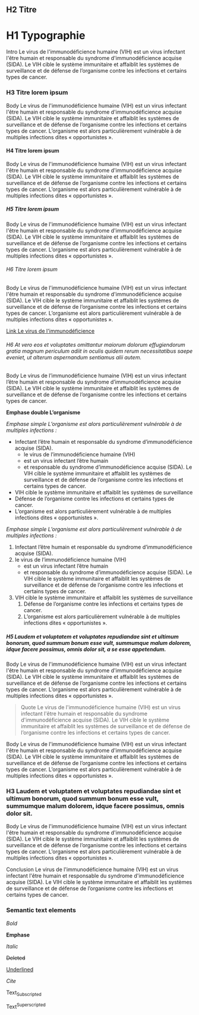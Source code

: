 ## H2 Titre
# H1 Typographie

<div class="intro">
Intro Le virus de l'immunodéficience humaine (VIH) est un virus infectant l'être humain et responsable du syndrome d'immunodéficience acquise (SIDA). Le VIH cible le système immunitaire et affaiblit les systèmes de surveillance et de défense de l’organisme contre les infections et certains types de cancer.
</div>

### H3 Titre lorem ipsum

Body Le virus de l'immunodéficience humaine (VIH) est un virus infectant l'être humain et responsable du syndrome d'immunodéficience acquise (SIDA). Le VIH cible le système immunitaire et affaiblit les systèmes de surveillance et de défense de l’organisme contre les infections et certains types de cancer. L’organisme est alors particulièrement vulnérable à de multiples infections dites « opportunistes ».

#### H4 Titre lorem ipsum

Body Le virus de l'immunodéficience humaine (VIH) est un virus infectant l'être humain et responsable du syndrome d'immunodéficience acquise (SIDA). Le VIH cible le système immunitaire et affaiblit les systèmes de surveillance et de défense de l’organisme contre les infections et certains types de cancer. L’organisme est alors particulièrement vulnérable à de multiples infections dites « opportunistes ».

##### H5 Titre lorem ipsum

Body Le virus de l'immunodéficience humaine (VIH) est un virus infectant l'être humain et responsable du syndrome d'immunodéficience acquise (SIDA). Le VIH cible le système immunitaire et affaiblit les systèmes de surveillance et de défense de l’organisme contre les infections et certains types de cancer. L’organisme est alors particulièrement vulnérable à de multiples infections dites « opportunistes ».

###### H6 Titre lorem ipsum

Body Le virus de l'immunodéficience humaine (VIH) est un virus infectant l'être humain et responsable du syndrome d'immunodéficience acquise (SIDA). Le VIH cible le système immunitaire et affaiblit les systèmes de surveillance et de défense de l’organisme contre les infections et certains types de cancer. L’organisme est alors particulièrement vulnérable à de multiples infections dites « opportunistes ».

[Link Le virus de l'immunodéficience]()

###### H6 At vero eos et voluptates omittantur maiorum dolorum effugiendorum gratia  magnum periculum adiit in oculis quidem rerum necessitatibus saepe eveniet, ut alterum aspernandum sentiamus alii autem.

Body Le virus de l’immunodéficience humaine (VIH) est un virus infectant l’être humain et responsable du syndrome d’immunodéficience acquise (SIDA). Le VIH cible le système immunitaire et affaiblit les systèmes de surveillance et de défense de l’organisme contre les infections et certains types de cancer.

**Emphase double L’organisme**

*Emphase simple L’organisme est alors particulièrement vulnérable à de multiples infections :*

- Infectant l’être humain et responsable du syndrome d’immunodéficience acquise (SIDA).
    - le virus de l’immunodéficience humaine (VIH)
    - est un virus infectant l’être humain
    - et responsable du syndrome d’immunodéficience acquise (SIDA). Le VIH cible le système immunitaire et affaiblit les systèmes de surveillance et de défense de l’organisme contre les infections et certains types de cancer.
- VIH cible le système immunitaire et affaiblit les systèmes de surveillance
- Défense de l’organisme contre les infections et certains types de cancer.
- L’organisme est alors particulièrement vulnérable à de multiples infections dites « opportunistes ».

*Emphase simple L’organisme est alors particulièrement vulnérable à de multiples infections :*

1. Infectant l’être humain et responsable du syndrome d’immunodéficience acquise (SIDA).
1. le virus de l’immunodéficience humaine (VIH)
    - est un virus infectant l’être humain
    - et responsable du syndrome d’immunodéficience acquise (SIDA). Le VIH cible le système immunitaire et affaiblit les systèmes de surveillance et de défense de l’organisme contre les infections et certains types de cancer.
1. VIH cible le système immunitaire et affaiblit les systèmes de surveillance
    1. Défense de l’organisme contre les infections et certains types de cancer.
    1. L’organisme est alors particulièrement vulnérable à de multiples infections dites « opportunistes ».

##### H5 Laudem et voluptatem et voluptates repudiandae sint et ultimum bonorum, quod summum bonum esse vult, summumque malum dolorem, idque facere possimus, omnis dolor sit, a se esse appetendum.

Body Le virus de l'immunodéficience humaine (VIH) est un virus infectant l'être humain et responsable du syndrome d'immunodéficience acquise (SIDA). Le VIH cible le système immunitaire et affaiblit les systèmes de surveillance et de défense de l’organisme contre les infections et certains types de cancer. L’organisme est alors particulièrement vulnérable à de multiples infections dites « opportunistes ».

> Quote Le virus de l'immunodéficience humaine (VIH) est un virus infectant l'être humain et responsable du syndrome d'immunodéficience acquise (SIDA). Le VIH cible le système immunitaire et affaiblit les systèmes de surveillance et de défense de l’organisme contre les infections et certains types de cancer.

Body Le virus de l'immunodéficience humaine (VIH) est un virus infectant l'être humain et responsable du syndrome d'immunodéficience acquise (SIDA). Le VIH cible le système immunitaire et affaiblit les systèmes de surveillance et de défense de l’organisme contre les infections et certains types de cancer. L’organisme est alors particulièrement vulnérable à de multiples infections dites « opportunistes ».

### H3 Laudem et voluptatem et voluptates repudiandae sint et ultimum bonorum, quod summum bonum esse vult, summumque malum dolorem, idque facere possimus, omnis dolor sit.

Body Le virus de l'immunodéficience humaine (VIH) est un virus infectant l'être humain et responsable du syndrome d'immunodéficience acquise (SIDA). Le VIH cible le système immunitaire et affaiblit les systèmes de surveillance et de défense de l’organisme contre les infections et certains types de cancer. L’organisme est alors particulièrement vulnérable à de multiples infections dites « opportunistes ».

<div class="conclusion">
Conclusion Le virus de l'immunodéficience humaine (VIH) est un virus infectant l'être humain et responsable du syndrome d'immunodéficience acquise (SIDA). Le VIH cible le système immunitaire et affaiblit les systèmes de surveillance et de défense de l’organisme contre les infections et certains types de cancer.
</div>

### Semantic text elements

*Bold*

**Emphase**

<i>Italic</i>

~~Deleted~~

<u>Underlined</u>

<cite>Cite</cite>

Text<sub>Subscripted</sub>

Text<sup>Superscripted</sup>
